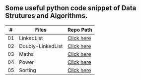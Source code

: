 ## Some useful python code snippet of Data Strutures and Algorithms.


|  #  | Files                                                                                                  | Repo Path                                |
| :-: | -------------------------------------------------------------------------------------------------------- | ---------------------------------------------- |
| 01  | LinkedList | [Click here](https://github.com/amisha26/Python-Code-Snippet/blob/master/Codes/ll.py)      |
| 02  | Doubly-LinkedList   | [Click here](https://github.com/amisha26/Python-Code-Snippet/blob/master/Codes/dll.py) |
| 03  | Maths   | [Click here](https://github.com/amisha26/Python-Code-Snippet/blob/master/Codes/maths.py) |
| 04  | Power  | [Click here](https://github.com/amisha26/Python-Code-Snippet/blob/master/Codes/power.py) |
| 05  | Sorting  | [Click here](https://github.com/amisha26/Python-Code-Snippet/blob/master/Codes/sortig.py) |
